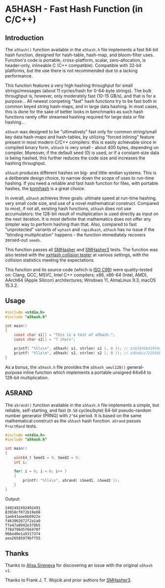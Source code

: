 # A5HASH - Fast Hash Function (in C/C++)

## Introduction

The `a5hash()` function available in the `a5hash.h` file implements a fast
64-bit hash function, designed for hash-table, hash-map, and bloom-filter
uses. Function's code is portable, cross-platform, scalar, zero-allocation,
is header-only, inlineable C (C++ compatible). Compatible with 32-bit
platforms, but the use there is not recommended due to a lacking performance.

This function features a very high hashing throughput for small
strings/messages (about 11 cycles/hash for 0-64-byte strings). The bulk
throughput is, however, only moderately fast (10-15 GB/s), and that is for a
purpose... All newest competing "fast" hash functions try to be fast both in
common keyed string hash-maps, and in large data hashing. In most cases,
this is done for the sake of better looks in benchmarks as such hash functions
rarely offer streamed hashing required for large data or file hashing...

`a5hash` was designed to be "ultimatively" fast only for common string/small
key data hash-maps and hash-tables, by utilizing "forced inlining" feature
present in most modern C/C++ compilers: this is easily achievable since in
compiled binary form, `a5hash` is very small - about 400 bytes, depending on
compiler. Moreover, if the default seed (0) is used, or if a constant-size
data is being hashed, this further reduces the code size and increases the
hashing throughput.

`a5hash` produces different hashes on big- and little-endian systems. This is
a deliberate design choice, to narrow down the scope of uses to run-time
hashing. If you need a reliable and fast hash function for files, with
portable hashes, the [komihash](https://github.com/avaneev/komihash) is a
great choice.

In overall, `a5hash` achieves three goals: ultimate speed at run-time hashing,
very small code size, and use of a novel mathematical construct. Compared to
most, if not all, existing hash functions, `a5hash` does not use accumulators:
the 128-bit result of multiplication is used directly as input on the next
iteration. It is most definite that mathematics does not offer any simpler way
to perform hashing than that. Also, compared to fast "unprotected" variants of
`wyhash` and `rapidhash`, `a5hash` has no issue if the "blinding
multiplication" happens - the function immediately recovers zeroed-out
`seeds`.

This function passes all [SMHasher](https://github.com/rurban/smhasher) and
[SMHasher3](https://gitlab.com/fwojcik/smhasher3) tests. The function was
also tested with the [xxHash collision tester](https://github.com/Cyan4973/xxHash/tree/dev/tests/collisions)
at various settings, with the collision statistics meeting the expectations.

This function and its source code (which is
[ISO C99](https://en.wikipedia.org/wiki/C99)) were quality-tested on:
Clang, GCC, MSVC, Intel C++ compilers; x86, x86-64 (Intel, AMD), AArch64
(Apple Silicon) architectures; Windows 11, AlmaLinux 9.3, macOS 15.3.2.

## Usage

```c
#include <stdio.h>
#include "a5hash.h"

int main()
{
    const char s1[] = "This is a test of a5hash.";
    const char s2[] = "7 chars";

    printf( "%llx\n", a5hash( s1, strlen( s1 ), 0 )); // b163640b41959e6b
    printf( "%llx\n", a5hash( s2, strlen( s2 ), 0 )); // e49a0cc72256bbac
}
```

As a bonus, the `a5hash.h` file provides the `a5hash_umul128()`
general-purpose inline function which implements a portable unsigned 64x64 to
128-bit multiplication.

## A5RAND

The `a5rand()` function available in the `a5hash.h` file implements a
simple, but reliable, self-starting, and fast (`0.50` cycles/byte) 64-bit
pseudo-random number generator (PRNG) with `2^64` period. It is based on the
same mathematical construct as the `a5hash` hash function. `a5rand` passes
`PractRand` tests.

```c
#include <stdio.h>
#include "a5hash.h"

int main()
{
    uint64_t Seed1 = 0, Seed2 = 0;
    int i;

    for( i = 0; i < 8; i++ )
    {
        printf( "%llx\n", a5rand( &Seed1, &Seed2 ));
    }
}
```

Output:

```
2492492492492491
83958cf072b19e08
1ae643aae6b8922e
f463902672f2a1a0
f7a47a8942e378b5
778d796d5f66470f
966ed0e1a9317374
aea26585979bf755
```

## Thanks

Thanks to [Alisa Sireneva](https://github.com/purplesyringa) for discovering
an issue with the original `a5hash v1`.

Thanks to Frank J. T. Wojcik and prior authors for
[SMHasher3](https://gitlab.com/fwojcik/smhasher3).
